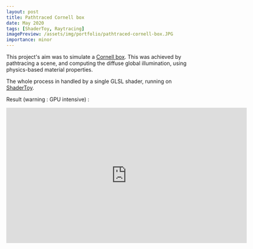 ```yaml
---
layout: post
title: Pathtraced Cornell box
date: May 2020
tags: [ShaderToy, Raytracing]
imagePreview: /assets/img/portfolio/pathtraced-cornell-box.JPG
importance: minor
---
```


This project's aim was to simulate a [Cornell box](https://en.wikipedia.org/wiki/Cornell_box). This was achieved by 
pathtracing a scene, and computing the diffuse global illumination, using physics-based material properties.

The whole process in handled by a single GLSL shader, running on [ShaderToy](https://www.shadertoy.com). 

Result (warning : GPU intensive) :
<iframe width="640" height="360" frameborder="0" src="https://www.shadertoy.com/embed/WdsfDf?gui=true&t=10&paused=true&muted=false" allowfullscreen></iframe>
